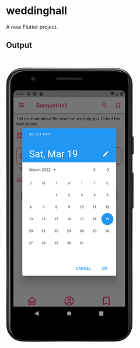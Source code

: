 # weddinghall

A new Flutter project.

## Output
<br>
<p float="left">
  <img src="https://github.com/mrunali8975/FlutterFInalprojject/blob/main/output/Event2.png" width = 350/>
</p>
